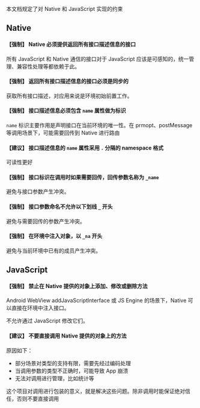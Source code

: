
本文档规定了对 Native 和 JavaScript 实现的约束


## Native

#### 【强制】 Native 必须提供返回所有接口描述信息的接口

所有 JavaScript 和 Native 通信的接口对于 JavaScript 应该是可感知的，统一管理、兼容性处理等都依赖于此。


#### 【强制】 返回所有接口描述信息的接口必须是同步的

获取所有接口描述，对应用来说是环境初始前置工作。


#### 【强制】 接口描述信息必须包含 `name` 属性做为标识

`name` 标识主要作用是声明接口在当前环境的唯一性。在 prmopt、postMessage 等调用场景下，可能需要回传到 Native 进行路由


#### 【建议】 接口描述信息的 `name` 属性采用 `.` 分隔的 namespace 格式

可读性更好


#### 【强制】 接口标识在调用时如果需要回传，回传参数名称为 `_name`

避免与接口参数产生冲突。


#### 【强制】 接口参数命名不允许以下划线 `_` 开头

避免与需要回传的参数产生冲突。


#### 【强制】 在环境中注入对象，以 `_na` 开头

避免与当前环境中已有的成员产生冲突。



## JavaScript

#### 【强制】 禁止在 Native 提供的对象上添加、修改或删除方法

Android WebView addJavaScriptInterface 或 JS Engine 的场景下，Native 可以直接在环境中注入接口。

不允许通过 JavaScript 修改它们。


#### 【建议】 不要直接调用 Native 提供的对象上的方法

原因如下：

- 部分场景对类型的支持有限，需要先经过编码处理
- 当调用参数的类型不正确时，可能导致 App 崩溃
- 无法对调用进行管理，比如统计等

这个项目对调用进行包装的意义，就是解决这些问题。除非调用时能保证绝对信任，否则不要直接调用

